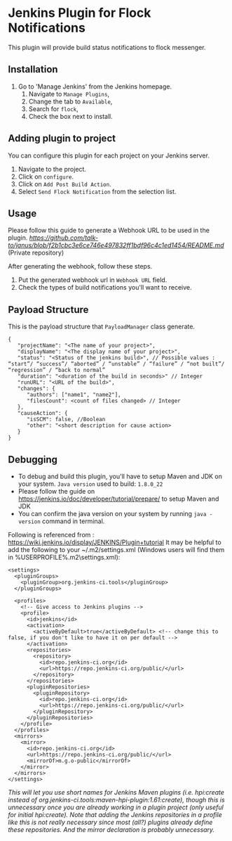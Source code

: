 # Jenkins Plugin for Flock Notifications

This plugin will provide build status notifications to flock messenger.

## Installation
1. Go to 'Manage Jenkins' from the Jenkins homepage.
    1. Navigate to `Manage Plugins`,
    1. Change the tab to `Available`,
    1. Search for `flock`,
    1. Check the box next to install.

## Adding plugin to project
You can configure this plugin for each project on your Jenkins server.

1. Navigate to the project.
2. Click on `configure`.
3. Click on `Add Post Build Action`.
4. Select `Send Flock Notification` from the selection list.

## Usage
Please follow this guide to generate a Webhook URL to be used in the plugin.
*https://github.com/talk-to/janus/blob/f2b1cbc3e6ce746e497832ff1bdf96c4c1ed1454/README.md* (Private repository)

After generating the webhook, follow these steps.

1. Put the generated webhook url in `Webhook URL` field.
2. Check the types of build notifications you'll want to receive.

## Payload Structure

This is the payload structure that `PayloadManager` class generate.

````
{  
   "projectName": "<The name of your project>",
   "displayName": "<The display name of your project>",
   "status": "<Status of the jenkins build>", // Possible values : “start”/ “success”/ “aborted” / “unstable” / “failure” / “not built”/ “regression” / “back to normal”
   "duration": "<duration of the build in seconds>" // Integer
   "runURL": "<URL of the build>",
   "changes": {  
      "authors": ["name1", "name2"],
      "filesCount": <count of files changed> // Integer
   },
   "causeAction": {  
      "isSCM": false, //Boolean
      "other": "<short description for cause action>
   }
}
```` 

## Debugging
- To debug and build this plugin, you'll have to setup Maven and JDK on your system.
`Java version` used to build: `1.8.0_22`
- Please follow the guide on https://jenkins.io/doc/developer/tutorial/prepare/ to setup Maven and JDK
- You can confirm  the java version on your system by running `java -version` command in terminal.

Following is referenced from : https://wiki.jenkins.io/display/JENKINS/Plugin+tutorial
It may be helpful to add the following to your ~/.m2/settings.xml (Windows users will find them in %USERPROFILE%\.m2\settings.xml):
````
<settings>
  <pluginGroups>
    <pluginGroup>org.jenkins-ci.tools</pluginGroup>
  </pluginGroups>
 
  <profiles>
    <!-- Give access to Jenkins plugins -->
    <profile>
      <id>jenkins</id>
      <activation>
        <activeByDefault>true</activeByDefault> <!-- change this to false, if you don't like to have it on per default -->
      </activation>
      <repositories>
        <repository>
          <id>repo.jenkins-ci.org</id>
          <url>https://repo.jenkins-ci.org/public/</url>
        </repository>
      </repositories>
      <pluginRepositories>
        <pluginRepository>
          <id>repo.jenkins-ci.org</id>
          <url>https://repo.jenkins-ci.org/public/</url>
        </pluginRepository>
      </pluginRepositories>
    </profile>
  </profiles>
  <mirrors>
    <mirror>
      <id>repo.jenkins-ci.org</id>
      <url>https://repo.jenkins-ci.org/public/</url>
      <mirrorOf>m.g.o-public</mirrorOf>
    </mirror>
  </mirrors>
</settings>

````

*This will let you use short names for Jenkins Maven plugins (i.e. hpi:create instead of org.jenkins-ci.tools:maven-hpi-plugin:1.61:create),
though this is unnecessary once you are already working in a plugin project (only useful for initial hpi:create).
Note that adding the Jenkins repositories in a profile like this is not really necessary since most (all?) plugins already define these repositories.
And the mirror declaration is probably unnecessary.*